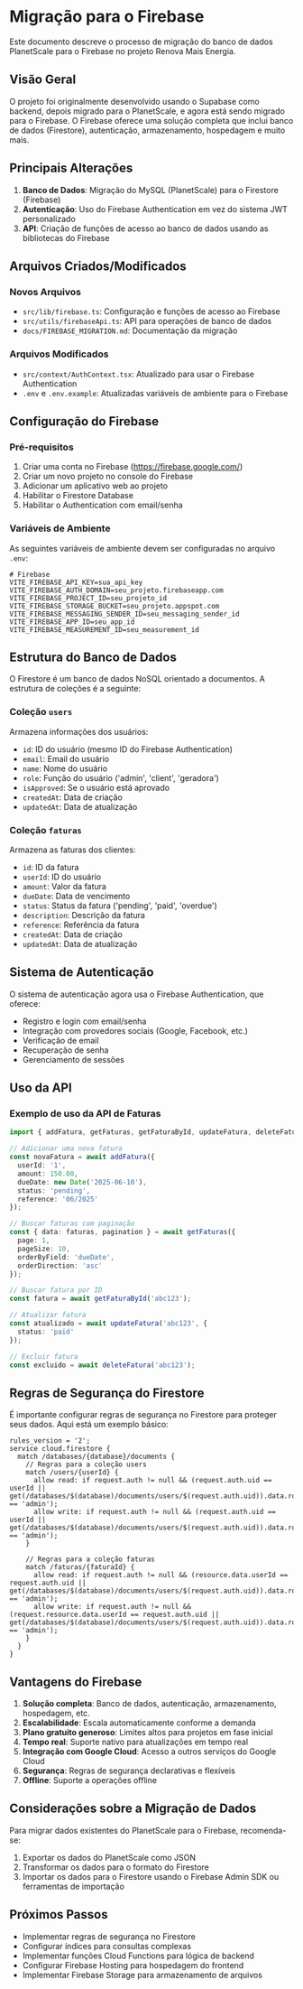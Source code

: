 # Migração para o Firebase

Este documento descreve o processo de migração do banco de dados PlanetScale para o Firebase no projeto Renova Mais Energia.

## Visão Geral

O projeto foi originalmente desenvolvido usando o Supabase como backend, depois migrado para o PlanetScale, e agora está sendo migrado para o Firebase. O Firebase oferece uma solução completa que inclui banco de dados (Firestore), autenticação, armazenamento, hospedagem e muito mais.

## Principais Alterações

1. **Banco de Dados**: Migração do MySQL (PlanetScale) para o Firestore (Firebase)
2. **Autenticação**: Uso do Firebase Authentication em vez do sistema JWT personalizado
3. **API**: Criação de funções de acesso ao banco de dados usando as bibliotecas do Firebase

## Arquivos Criados/Modificados

### Novos Arquivos
- `src/lib/firebase.ts`: Configuração e funções de acesso ao Firebase
- `src/utils/firebaseApi.ts`: API para operações de banco de dados
- `docs/FIREBASE_MIGRATION.md`: Documentação da migração

### Arquivos Modificados
- `src/context/AuthContext.tsx`: Atualizado para usar o Firebase Authentication
- `.env` e `.env.example`: Atualizadas variáveis de ambiente para o Firebase

## Configuração do Firebase

### Pré-requisitos

1. Criar uma conta no Firebase (https://firebase.google.com/)
2. Criar um novo projeto no console do Firebase
3. Adicionar um aplicativo web ao projeto
4. Habilitar o Firestore Database
5. Habilitar o Authentication com email/senha

### Variáveis de Ambiente

As seguintes variáveis de ambiente devem ser configuradas no arquivo `.env`:

```
# Firebase
VITE_FIREBASE_API_KEY=sua_api_key
VITE_FIREBASE_AUTH_DOMAIN=seu_projeto.firebaseapp.com
VITE_FIREBASE_PROJECT_ID=seu_projeto_id
VITE_FIREBASE_STORAGE_BUCKET=seu_projeto.appspot.com
VITE_FIREBASE_MESSAGING_SENDER_ID=seu_messaging_sender_id
VITE_FIREBASE_APP_ID=seu_app_id
VITE_FIREBASE_MEASUREMENT_ID=seu_measurement_id
```

## Estrutura do Banco de Dados

O Firestore é um banco de dados NoSQL orientado a documentos. A estrutura de coleções é a seguinte:

### Coleção `users`
Armazena informações dos usuários:
- `id`: ID do usuário (mesmo ID do Firebase Authentication)
- `email`: Email do usuário
- `name`: Nome do usuário
- `role`: Função do usuário ('admin', 'client', 'geradora')
- `isApproved`: Se o usuário está aprovado
- `createdAt`: Data de criação
- `updatedAt`: Data de atualização

### Coleção `faturas`
Armazena as faturas dos clientes:
- `id`: ID da fatura
- `userId`: ID do usuário
- `amount`: Valor da fatura
- `dueDate`: Data de vencimento
- `status`: Status da fatura ('pending', 'paid', 'overdue')
- `description`: Descrição da fatura
- `reference`: Referência da fatura
- `createdAt`: Data de criação
- `updatedAt`: Data de atualização

## Sistema de Autenticação

O sistema de autenticação agora usa o Firebase Authentication, que oferece:

- Registro e login com email/senha
- Integração com provedores sociais (Google, Facebook, etc.)
- Verificação de email
- Recuperação de senha
- Gerenciamento de sessões

## Uso da API

### Exemplo de uso da API de Faturas

```typescript
import { addFatura, getFaturas, getFaturaById, updateFatura, deleteFatura } from '@/utils/firebaseApi';

// Adicionar uma nova fatura
const novaFatura = await addFatura({
  userId: '1',
  amount: 150.00,
  dueDate: new Date('2025-06-10'),
  status: 'pending',
  reference: '06/2025'
});

// Buscar faturas com paginação
const { data: faturas, pagination } = await getFaturas({
  page: 1,
  pageSize: 10,
  orderByField: 'dueDate',
  orderDirection: 'asc'
});

// Buscar fatura por ID
const fatura = await getFaturaById('abc123');

// Atualizar fatura
const atualizado = await updateFatura('abc123', {
  status: 'paid'
});

// Excluir fatura
const excluido = await deleteFatura('abc123');
```

## Regras de Segurança do Firestore

É importante configurar regras de segurança no Firestore para proteger seus dados. Aqui está um exemplo básico:

```
rules_version = '2';
service cloud.firestore {
  match /databases/{database}/documents {
    // Regras para a coleção users
    match /users/{userId} {
      allow read: if request.auth != null && (request.auth.uid == userId || get(/databases/$(database)/documents/users/$(request.auth.uid)).data.role == 'admin');
      allow write: if request.auth != null && (request.auth.uid == userId || get(/databases/$(database)/documents/users/$(request.auth.uid)).data.role == 'admin');
    }
    
    // Regras para a coleção faturas
    match /faturas/{faturaId} {
      allow read: if request.auth != null && (resource.data.userId == request.auth.uid || get(/databases/$(database)/documents/users/$(request.auth.uid)).data.role == 'admin');
      allow write: if request.auth != null && (request.resource.data.userId == request.auth.uid || get(/databases/$(database)/documents/users/$(request.auth.uid)).data.role == 'admin');
    }
  }
}
```

## Vantagens do Firebase

1. **Solução completa**: Banco de dados, autenticação, armazenamento, hospedagem, etc.
2. **Escalabilidade**: Escala automaticamente conforme a demanda
3. **Plano gratuito generoso**: Limites altos para projetos em fase inicial
4. **Tempo real**: Suporte nativo para atualizações em tempo real
5. **Integração com Google Cloud**: Acesso a outros serviços do Google Cloud
6. **Segurança**: Regras de segurança declarativas e flexíveis
7. **Offline**: Suporte a operações offline

## Considerações sobre a Migração de Dados

Para migrar dados existentes do PlanetScale para o Firebase, recomenda-se:

1. Exportar os dados do PlanetScale como JSON
2. Transformar os dados para o formato do Firestore
3. Importar os dados para o Firestore usando o Firebase Admin SDK ou ferramentas de importação

## Próximos Passos

- Implementar regras de segurança no Firestore
- Configurar índices para consultas complexas
- Implementar funções Cloud Functions para lógica de backend
- Configurar Firebase Hosting para hospedagem do frontend
- Implementar Firebase Storage para armazenamento de arquivos

